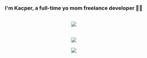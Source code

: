 
 
### <div align="center">I'm Kacper, a full-time yo mom freelance developer 👨‍💻 </div>  


<br/>
<div align="center"><img src="https://github-readme-stats.vercel.app/api?username=IAmTheOnion&show_icons=true&count_private=true&hide_border=true" align="center" /></div>  

<br/>   

<br/>  

<div align="center"><img src="https://spotify-github-profile.vercel.app/api/view?uid=spv39iv8o4ne8p0xgou6akyn3&cover_image=true&theme=default" /></div>  

<br/>  

<div align="center">
<img src="https://komarev.com/ghpvc/?username=IAmTheOnion&&style=flat-square" align="center" />
</div>  

<br />
